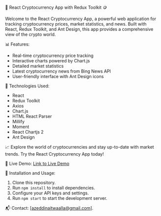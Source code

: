 🚀 React Cryptocurrency App with Redux Toolkit 🪙

Welcome to the React Cryptocurrency App, a powerful web application for tracking cryptocurrency prices, market statistics, and news. Built with React, Redux Toolkit, and Ant Design, this app provides a comprehensive view of the crypto world.

📊 Features:
- Real-time cryptocurrency price tracking
- Interactive charts powered by Chart.js
- Detailed market statistics
- Latest cryptocurrency news from Bing News API
- User-friendly interface with Ant Design icons

🔧 Technologies Used:
- React
- Redux Toolkit
- Axios
- Chart.js
- HTML React Parser
- Millify
- Moment
- React Chartjs 2
- Ant Design

📈 Explore the world of cryptocurrencies and stay up-to-date with market trends. Try the React Cryptocurrency App today!

🔗 Live Demo:
[Link to Live Demo](your-live-demo-link)

📝 Installation and Usage:
1. Clone this repository.
2. Run `npm install` to install dependencies.
3. Configure your API keys and settings.
4. Run `npm start` to start the development server.

📬 Contact:
[azeddinaitwaalla@gmail.com].
